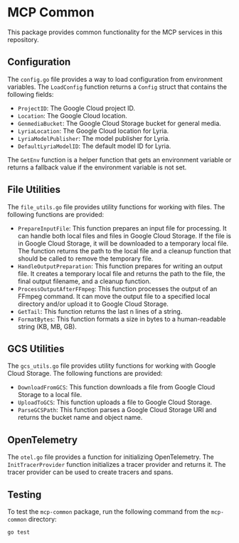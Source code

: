 # MCP Common

This package provides common functionality for the MCP services in this repository.

## Configuration

The `config.go` file provides a way to load configuration from environment variables. The `LoadConfig` function returns a `Config` struct that contains the following fields:

* `ProjectID`: The Google Cloud project ID.
* `Location`: The Google Cloud location.
* `GenmediaBucket`: The Google Cloud Storage bucket for general media.
* `LyriaLocation`: The Google Cloud location for Lyria.
* `LyriaModelPublisher`: The model publisher for Lyria.
* `DefaultLyriaModelID`: The default model ID for Lyria.

The `GetEnv` function is a helper function that gets an environment variable or returns a fallback value if the environment variable is not set.

## File Utilities

The `file_utils.go` file provides utility functions for working with files. The following functions are provided:

* `PrepareInputFile`: This function prepares an input file for processing. It can handle both local files and files in Google Cloud Storage. If the file is in Google Cloud Storage, it will be downloaded to a temporary local file. The function returns the path to the local file and a cleanup function that should be called to remove the temporary file.
* `HandleOutputPreparation`: This function prepares for writing an output file. It creates a temporary local file and returns the path to the file, the final output filename, and a cleanup function.
* `ProcessOutputAfterFFmpeg`: This function processes the output of an FFmpeg command. It can move the output file to a specified local directory and/or upload it to Google Cloud Storage.
* `GetTail`: This function returns the last n lines of a string.
* `FormatBytes`: This function formats a size in bytes to a human-readable string (KB, MB, GB).

## GCS Utilities

The `gcs_utils.go` file provides utility functions for working with Google Cloud Storage. The following functions are provided:

* `DownloadFromGCS`: This function downloads a file from Google Cloud Storage to a local file.
* `UploadToGCS`: This function uploads a file to Google Cloud Storage.
* `ParseGCSPath`: This function parses a Google Cloud Storage URI and returns the bucket name and object name.

## OpenTelemetry

The `otel.go` file provides a function for initializing OpenTelemetry. The `InitTracerProvider` function initializes a tracer provider and returns it. The tracer provider can be used to create tracers and spans.

## Testing

To test the `mcp-common` package, run the following command from the `mcp-common` directory:

```
go test
```